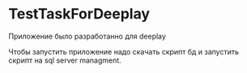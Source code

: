 # TestTaskForDeeplay
Приложение было разработанно для deeplay 

Чтобы запустить приложение надо скачать скрипт бд и запустить скрипт на sql server managment.
